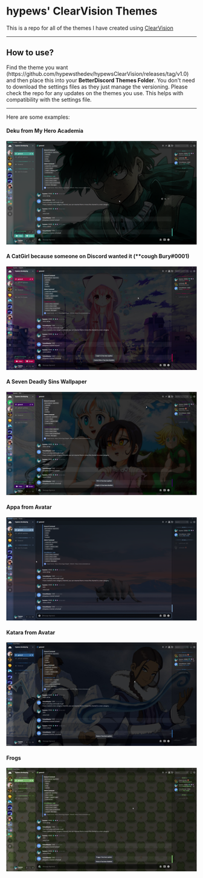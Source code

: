<h1>hypews' ClearVision Themes</h1>

<p>This is a repo for all of the themes I have created using <a href="https://discord.gg/673e2sqBzd">ClearVision</a></p>
<hr>
<h2>How to use?</h2>
<p>Find the theme you want (https://github.com/hypewsthedev/hypewsClearVision/releases/tag/v1.0) and then place this into your <b>BetterDiscord Themes Folder</b>. You don't need to download the settings files as they just manage the versioning. Please check the repo for any updates on the themes you use. This helps with compatibility with the settings file.</p>
<hr>
<p>Here are some examples:</p>
<h4>Deku from My Hero Academia</h4>
<img src="assets/Deku.png" alt="Deku from My Hero Academia">
<br>
<h4>A CatGirl because someone on Discord wanted it (**cough Bury#0001)</h4>
<img src="assets/Neko.jpg" alt="A CatGirl">
<br>
<h4>A Seven Deadly Sins Wallpaper</h4>
<img src="assets/7DS.jpg" alt="7DS">
<br>
<h4>Appa from Avatar</h4>
<img src="assets/Avatar_Appa.png" alt="Appa">
<br>
<h4>Katara from Avatar</h4>
<img src="assets/Avatar_Katara.jpg" alt="Katara">
<br>
<h4>Frogs</h4>
<img src="assets/Frogs.png" alt="Appa">